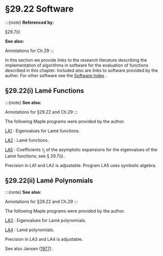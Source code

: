 # §29.22 Software

:::{note}
**Referenced by:**

§29.7(i)

**See also:**

Annotations for Ch.29
:::

In this section we provide links to the research literature describing the implementation of algorithms in software for the evaluation of functions described in this chapter. Included also are links to software provided by the auther. For other software see the [Software Index](./software/index.md) .


## §29.22(i) Lamé Functions

:::{note}
**See also:**

Annotations for §29.22 and Ch.29
:::

The following Maple programs were provided by the author.

[LA1](http://dlmf.nist.gov/29/22/software/LA1.mws) : Eigenvalues for Lamé functions.

[LA2](http://dlmf.nist.gov/29/22/software/LA2.mws) : Lamé functions.

[LA5](http://dlmf.nist.gov/29/22/software/LA5.mws) : Coefficients $\tau_{j}$ of the asymptotic expansions for the eigenvalues of the Lamé functions; see § 29.7(i) .

Precision in LA1 and LA2 is adjustable. Program LA5 uses symbolic algebra.


## §29.22(ii) Lamé Polynomials

:::{note}
**See also:**

Annotations for §29.22 and Ch.29
:::

The following Maple programs were provided by the author.

[LA3](http://dlmf.nist.gov/29/22/software/LA3.mws) : Eigenvalues for Lamé polynomials.

[LA4](http://dlmf.nist.gov/29/22/software/LA4.mws) : Lamé polynomials.

Precision in LA3 and LA4 is adjustable.

See also Jansen ([1977](./bib/J.html#bib1162 "Simple-periodic and Non-periodic Lamé Functions")).
